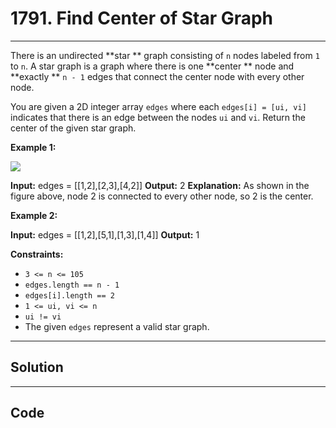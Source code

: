# 1791. Find Center of Star Graph

---

There is an undirected **star ** graph consisting of `n` nodes labeled from `1` to `n`. A star graph is a graph where there is one **center ** node and **exactly ** `n - 1` edges that connect the center node with every other node.

You are given a 2D integer array `edges` where each `edges[i] = [ui, vi]` indicates that there is an edge between the nodes `ui` and `vi`. Return the center of the given star graph.

 

**Example 1:**

![](https://assets.leetcode.com/uploads/2021/02/24/star_graph.png)


**Input:** edges = [[1,2],[2,3],[4,2]]
**Output:** 2
**Explanation:** As shown in the figure above, node 2 is connected to every other node, so 2 is the center.


**Example 2:**


**Input:** edges = [[1,2],[5,1],[1,3],[1,4]]
**Output:** 1


 

**Constraints:**

  * `3 <= n <= 105`
  * `edges.length == n - 1`
  * `edges[i].length == 2`
  * `1 <= ui, vi <= n`
  * `ui != vi`
  * The given `edges` represent a valid star graph.

---

## Solution



---

## Code
```python


```